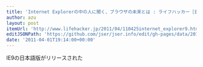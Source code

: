 ```yaml
---
title: 'Internet Explorerの中の人に聞く、ブラウザの未来とは : ライフハッカー［日本版］'
author: azu
layout: post
itemUrl: 'http://www.lifehacker.jp/2011/04/110425internet_explorer9.html'
editJSONPath: 'https://github.com/jser/jser.info/edit/gh-pages/data/2011/04/index.json'
date: '2011-04-01T19:14:00+00:00'
---
```

IE9の日本語版がリリースされた
